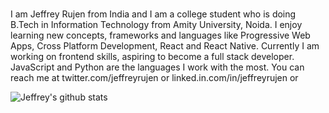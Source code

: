 ### 

I am Jeffrey Rujen from India and I am a college student who is doing B.Tech in Information Technology from Amity University, Noida. I enjoy learning new concepts, frameworks and
languages like Progressive Web Apps, Cross Platform Development, React and React Native. Currently I am working on frontend skills, aspiring to become a full stack developer. JavaScript and Python are the languages I work with the most. You can reach me at twitter.com/jeffreyrujen or linked.in.com/in/jeffreyrujen or 

![Jeffrey's github stats](https://github-readme-stats.vercel.app/api?username=jeffreyrujenr&show_icons=true&theme=dark)
<!--
**jeffreyrujenr/jeffreyrujenr** is a ✨ _special_ ✨ repository because its `README.md` (this file) appears on your GitHub profile.

Here are some ideas to get you started:

- 🔭 I’m currently working on ...
- 🌱 I’m currently learning ...
- 👯 I’m looking to collaborate on ...
- 🤔 I’m looking for help with ...
- 💬 Ask me about ...
- 📫 How to reach me: ...
- 😄 Pronouns: ...
- ⚡ Fun fact: ...
-->
